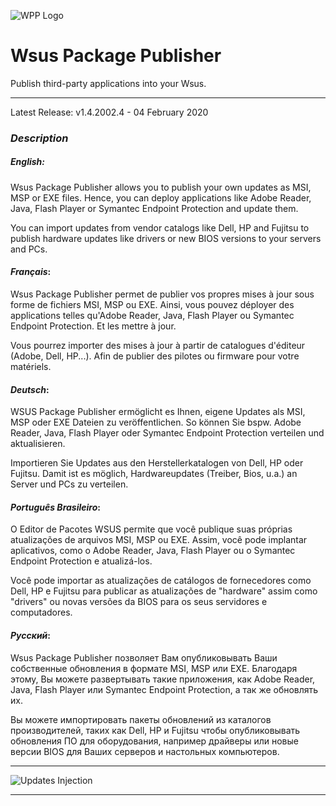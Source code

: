![WPP Logo](/images/Logo_WPP.png)
# Wsus Package Publisher

Publish third-party applications into your Wsus.
___
Latest Release: v1.4.2002.4 - 04 February 2020
### _Description_

##### *English*:

Wsus Package Publisher allows you to publish your own updates as MSI, MSP or EXE files. Hence, you can deploy applications like Adobe Reader, Java, Flash Player or Symantec Endpoint Protection and update them.

You can import updates from vendor catalogs like Dell, HP and Fujitsu to publish hardware updates like drivers or new BIOS versions to your servers and PCs.
#### *Français*:
Wsus Package Publisher permet de publier vos propres mises à jour sous forme de fichiers MSI, MSP ou EXE. Ainsi, vous pouvez déployer des applications telles qu'Adobe Reader, Java, Flash Player ou Symantec Endpoint Protection. Et les mettre à jour.

 Vous pourrez importer des mises à jour à partir de catalogues d'éditeur (Adobe, Dell, HP...). Afin de publier des pilotes ou firmware pour votre matériels.
#### *Deutsch*: 
 WSUS Package Publisher ermöglicht es Ihnen, eigene Updates als MSI, MSP oder EXE Dateien zu veröffentlichen. So können Sie bspw. Adobe Reader, Java, Flash Player oder Symantec Endpoint Protection verteilen und aktualisieren.

 Importieren Sie Updates aus den Herstellerkatalogen von Dell, HP oder Fujitsu. Damit ist es möglich, Hardwareupdates (Treiber, Bios, u.a.) an Server und PCs zu verteilen.
#### *Português Brasileiro*:
 O Editor de Pacotes WSUS permite que você publique suas próprias atualizações de arquivos MSI, MSP ou EXE. Assim, você pode implantar aplicativos, como o Adobe Reader, Java, Flash Player ou o Symantec Endpoint Protection e atualizá-los.

 Você pode importar as atualizações de catálogos de fornecedores como Dell, HP e Fujitsu para publicar as atualizações de "hardware" assim como "drivers" ou novas versões da BIOS para os seus servidores e computadores.
#### *Русский*:
Wsus Package Publisher позволяет Вам опубликовывать Ваши собственные обновления в формате MSI, MSP или EXE. Благодаря этому, Вы можете развертывать такие приложения, как Adobe Reader, Java, Flash Player или Symantec Endpoint Protection, а так же обновлять их.

Вы можете импортировать пакеты обновлений из каталогов производителей, таких как Dell, HP и Fujitsu чтобы опубликовывать обновления ПО для оборудования, например драйверы или новые версии BIOS для Ваших серверов и настольных компьютеров.
___
![Updates Injection](/images/Wsus-WPP-Deployement.png)
___
